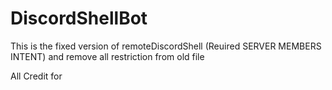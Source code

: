 # DiscordShellBot
This is the fixed version of remoteDiscordShell (Reuired SERVER MEMBERS INTENT) and remove all restriction from old file

All Credit for
